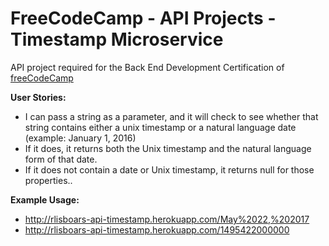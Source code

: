 # FreeCodeCamp - API Projects - Timestamp Microservice
API project required for the Back End Development Certification of [freeCodeCamp](https://www.freecodecamp.com/)

**User Stories:**
* I can pass a string as a parameter, and it will check to see whether that string contains either a unix timestamp or a natural language date (example: January 1, 2016)
* If it does, it returns both the Unix timestamp and the natural language form of that date.
* If it does not contain a date or Unix timestamp, it returns null for those properties..

**Example Usage:**
* http://rlisboars-api-timestamp.herokuapp.com/May%2022,%202017 
* http://rlisboars-api-timestamp.herokuapp.com/1495422000000
